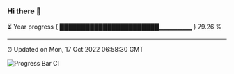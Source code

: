 ### Hi there 👋

⏳ Year progress { ███████████████████████▁▁▁▁▁▁▁ } 79.26 %

---

⏰ Updated on Mon, 17 Oct 2022 06:58:30 GMT

![Progress Bar CI](https://github.com/ZhaoGui/ZhaoGui/workflows/Progress%20Bar%20CI/badge.svg)

